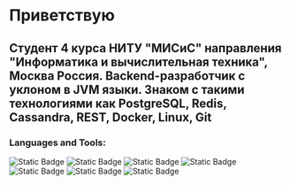# Приветствую

## Студент 4 курса НИТУ "МИСиС" направления "Информатика и вычислительная техника", Москва Россия. Backend-разработчик с уклоном в JVM языки. Знаком с такими технологиями как PostgreSQL, Redis, Cassandra, REST, Docker, Linux,  Git
### Languages and Tools:
![Static Badge](https://img.shields.io/badge/Java--black?style=flat&logoColor=white&labelColor=black)
![Static Badge](https://img.shields.io/badge/Kotlin--black?style=flat&logo=kotlin&logoColor=white&labelColor=black&color=black)
![Static Badge](https://img.shields.io/badge/Spring--boot-black?style=flat&logo=spring-boot&logoColor=white&labelColor=black)
![Static Badge](https://img.shields.io/badge/Spring--security-black?style=flat&logo=spring-security&logoColor=white&labelColor=black)
![Static Badge](https://img.shields.io/badge/SQL--black?style=flat&logo=postgresql&logoColor=1E2FA0&labelColor=black&color=black)
![Static Badge](https://img.shields.io/badge/Docker--black?style=flat&logo=docker&logoColor=0621CE&labelColor=black&color=black)
![Static Badge](https://img.shields.io/badge/Cassandra--black?style=flat&logo=apachecassandra&labelColor=black&color=black)


<!--
**NadarKanloev/NadarKanloev** is a ✨ _special_ ✨ repository because its `README.md` (this file) appears on your GitHub profile.

Here are some ideas to get you started:

- 🔭 I’m currently working on ...
- 🌱 I’m currently learning ...
- 👯 I’m looking to collaborate on ...
- 🤔 I’m looking for help with ...
- 💬 Ask me about ...
- 📫 How to reach me: ...
- 😄 Pronouns: ...
- ⚡ Fun fact: ...
-->
